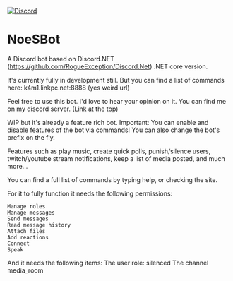 [![Discord](https://discordapp.com/api/guilds/302738686737514497/widget.png)](https://discord.gg/QxzQJJd)

# NoeSBot
A Discord bot based on Discord.NET (https://github.com/RogueException/Discord.Net) .NET core version.

It's currently fully in development still. But you can find a list of commands here: k4m1.linkpc.net:8888 (yes weird url)

Feel free to use this bot.
I'd love to hear your opinion on it. You can find me on my discord server. (Link at the top)

WIP but it's already a feature rich bot. Important: You can enable and disable features of the bot via commands! You can also change the bot's prefix on the fly.

Features such as play music, create quick polls, punish/silence users, twitch/youtube stream notifications, keep a list of media posted, and much more...

You can find a full list of commands by typing help, or checking the site.

For it to fully function it needs the following permissions:

    Manage roles
    Manage messages
    Send messages
    Read message history
    Attach files
    Add reactions
    Connect
    Speak

And it needs the following items:
    The user role: silenced
    The channel media_room

